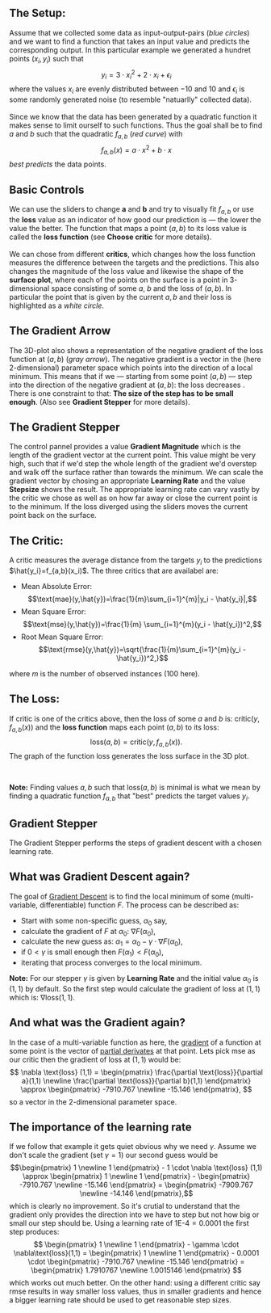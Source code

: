 ## The Setup: ##

Assume that we collected some data as input-output-pairs (_blue circles_) and we want to find a function that takes an input value and predicts the corresponding output. In this particular example we generated a hundret points $(x_i,y_i)$ such that $$y_i = 3 \cdot x_i^2 + 2 \cdot x_i + \epsilon_i$$ where the values $x_i$ are evenly distributed between $-10$ and $10$ and $\epsilon_i$ is some randomly generated noise (to resemble "natuarlly" collected data).
<br/><br/>
Since we know that the data has been generated by a quadratic function it makes sense to limit ourself to such functions. Thus the goal shall be to find $a$ and $b$ such that the quadratic $f_{a,b}$ (_red curve_) with $$f_{a,b}(x) = a\cdot x^2 + b\cdot x $$ _best predicts_ the data points.

## Basic Controls ##

We can use the sliders to change <b>a</b> and <b>b</b> and try to visually fit $f_{a,b}$ or use the <b>loss</b> value as an indicator of how good our prediction is — the lower the value the better. The function that maps a point $(a,b)$ to its loss value is called the <b>loss function</b> (see <b>Choose critic</b> for more details).
<br/><br/>
We can chose from different <b>critics</b>, which changes how the loss function measures the difference between the targets and the predictions. This also changes the magnitude of the loss value and likewise the shape of the <b>surface plot</b>, where each of the points on the surface is a point in $3$-dimensional space consisting of some $a$, $b$ and the loss of $(a,b)$. In particular the point that is given by the current $a, b$ and their loss is highlighted as a _white circle_.

## The Gradient Arrow ##

The 3D-plot also shows a representation of the negative gradient of the loss function at $(a,b)$ (_gray arrow_). The negative gradient is a vector in the (here $2$-dimensional) parameter space which points into the direction of a local minimum. 
This means that if we — starting from some point $(a,b)$ — step into the direction of the negative gradient at $(a,b)$: the loss decreases . There is one constraint to that: <b>The size of the step has to be small enough</b>. (Also see <b>Gradient Stepper</b> for more details).

## The Gradient Stepper ##

The control pannel provides a value <b>Gradient Magnitude</b> which is the length of the gradient vector at the current point. This value might be very high, such that if we'd step the whole length of the gradient we'd overstep and walk off the surface rather than towards the minimum. We can scale the gradient vector by chosing an appropriate <b>Learning Rate</b> and the value <b>Stepsize</b> shows the result.
The appropriate learning rate can vary vastly by the critic we chose as well as on how far away or close the current point is to the minimum. If the loss diverged using the sliders moves the current point back on the surface.


## The Critic: ##

A critic measures the average distance from the targets $y_i$ to the predictions $\hat{y_i}=f_{a,b}(x_i)$.
The three critics that are availabel are:

* Mean Absolute Error: $$\text{mae}(y,\hat{y})=\frac{1}{m}\sum_{i=1}^{m}|y_i - \hat{y_i}|,$$
* Mean Square Error: $$\text{mse}(y,\hat{y})=\frac{1}{m} \sum_{i=1}^{m}(y_i - \hat{y_i})^2,$$
* Root Mean Square Error: $$\text{rmse}(y,\hat{y})=\sqrt{\frac{1}{m}\sum_{i=1}^{m}(y_i - \hat{y_i})^2,}$$

where $m$ is the number of observed instances (100 here).

## The Loss: ##

If $\text{critic}$ is one of the critics above, then the loss of some $a$ and $b$ is: $\text{critic}(y,f_{a,b}(x))$ and the <b>loss function</b> maps each point $(a,b)$ to its loss: $$\text{loss}(a,b) = \text{critic}(y, f_{a,b}(x)).$$
The graph of the function $\text{loss}$ generates the loss surface in the 3D plot.

<br/>

<b>Note:</b> Finding values $a,b$ such that $\text{loss}(a,b)$ is minimal is what we mean by finding a quadratic function $f_{a,b}$ that "best" predicts the target values $y_i$.


## Gradient Stepper ##

The Gradient Stepper performs the steps of gradient descent with a chosen learning rate.

## What was Gradient Descent again? ##

The goal of <a href="https://en.wikipedia.org/wiki/Gradient_descent#Description" target="_blank" rel="noopener noreferrer">Gradient Descent</a> is to find the local minimum of some (multi-variable, differentiable) function $F$. The process can be described as:

* Start with some non-specific guess, $\alpha_0$ say,</li>
* calculate the gradient of $F$ at $\alpha_0$: $\nabla F(\alpha_0)$,</li>
* calculate the new guess as: $\alpha_1=\alpha_0 - \gamma \cdot \nabla F(\alpha_0)$,</li>
* if $0 < \gamma$ is small enough then $F(\alpha_1) < F(\alpha_0)$,</li>
* iterating that process converges to the local minimum.</li>

<b>Note:</b> For our stepper $\gamma$ is given by <b>Learning Rate</b> and the initial value $\alpha_0$ is $(1,1)$ by default. So the first step would calculate the gradient of $\text{loss}$ at $(1,1)$ which is: $\nabla \text{loss}(1,1)$.

## And what was the Gradient again? ##

In the case of a multi-variable function as here, the <a href="https://en.wikipedia.org/wiki/Gradient" target="_blank" rel="noopener noreferrer">gradient</a> of a function at some point is the vector of <a href="https://en.wikipedia.org/wiki/Partial_derivative" target="_blank" rel="noopener noreferrer">partial derivates</a> at that point. Lets pick $\text{mse}$ as our critic then the gradient of $\text{loss}$ at $(1,1)$ would be:
$$
\nabla \text{loss} (1,1) = \begin{pmatrix} \frac{\partial \text{loss}}{\partial a}(1,1) \newline \frac{\partial \text{loss}}{\partial b}(1,1) \end{pmatrix} \approx \begin{pmatrix} -7910.767 \newline -15.146 \end{pmatrix},
$$
so a vector in the $2$-dimensional parameter space. 

## The importance of the learning rate ##

If we follow that example it gets quiet obvious why we need $\gamma$. Assume we don't scale the gradient (set $\gamma = 1$) our second guess would be 
$$\begin{pmatrix} 1 \newline 1 \end{pmatrix} - 1 \cdot \nabla \text{loss} (1,1) \approx \begin{pmatrix} 1 \newline 1 \end{pmatrix} - \begin{pmatrix} -7910.767 \newline -15.146 \end{pmatrix} = \begin{pmatrix} -7909.767 \newline -14.146 \end{pmatrix},$$
which is clearly no improvement. So it's crutial to understand that the gradient only provides the direction into we have to step but not how big or small our step should be. Using a learning rate of 1E-4$=0.0001$ the first step produces:
$$ 
\begin{pmatrix} 1 \newline 1 \end{pmatrix} - \gamma \cdot \nabla\text{loss}(1,1) = \begin{pmatrix} 1 \newline 1 \end{pmatrix} - 0.0001 \cdot \begin{pmatrix} -7910.767 \newline -15.146 \end{pmatrix}   = \begin{pmatrix} 1.7910767 \newline 1.0015146 \end{pmatrix} 
$$ 
which works out much better. On the other hand: using a different critic say $\text{rmse}$ results in way smaller loss values, thus in smaller gradients and hence a bigger learning rate should be used to get reasonable step sizes.